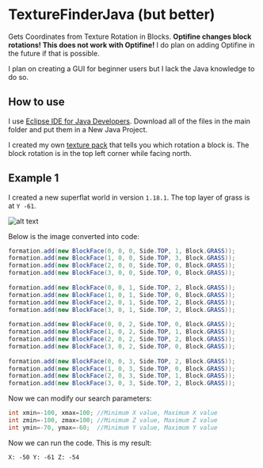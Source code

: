 # TextureFinderJava (but better)

Gets Coordinates from Texture Rotation in Blocks. **Optifine changes block rotations! This does not work with Optifine!** I do plan on adding Optifine in the future if that is possible.

I plan on creating a GUI for beginner users but I lack the Java knowledge to do so.

## How to use

I use [Eclipse IDE for Java Developers](https://www.eclipse.org/).
Download all of the files in the main folder and put them in a New Java Project.

I created my own [texture pack](https://cdn.discordapp.com/attachments/945391588748689438/945391855414165574/BlockRotations.zip) that tells you which rotation a block is. The block rotation is in the top left corner while facing north.

## Example 1

I created a new superflat world in version `1.18.1`. The top layer of grass is at `Y -61`.

![alt text](https://cdn.discordapp.com/attachments/945391588748689438/945398862288408576/example_1.png)

Below is the image converted into code:

```java
formation.add(new BlockFace(0, 0, 0, Side.TOP, 1, Block.GRASS));
formation.add(new BlockFace(1, 0, 0, Side.TOP, 3, Block.GRASS));
formation.add(new BlockFace(2, 0, 0, Side.TOP, 0, Block.GRASS));
formation.add(new BlockFace(3, 0, 0, Side.TOP, 0, Block.GRASS));
		
formation.add(new BlockFace(0, 0, 1, Side.TOP, 2, Block.GRASS));
formation.add(new BlockFace(1, 0, 1, Side.TOP, 0, Block.GRASS));
formation.add(new BlockFace(2, 0, 1, Side.TOP, 2, Block.GRASS));
formation.add(new BlockFace(3, 0, 1, Side.TOP, 2, Block.GRASS));
		
formation.add(new BlockFace(0, 0, 2, Side.TOP, 0, Block.GRASS));
formation.add(new BlockFace(1, 0, 2, Side.TOP, 1, Block.GRASS));
formation.add(new BlockFace(2, 0, 2, Side.TOP, 2, Block.GRASS));
formation.add(new BlockFace(3, 0, 2, Side.TOP, 0, Block.GRASS));
		
formation.add(new BlockFace(0, 0, 3, Side.TOP, 2, Block.GRASS));
formation.add(new BlockFace(1, 0, 3, Side.TOP, 0, Block.GRASS));
formation.add(new BlockFace(2, 0, 3, Side.TOP, 1, Block.GRASS));
formation.add(new BlockFace(3, 0, 3, Side.TOP, 2, Block.GRASS));
```

Now we can modify our search parameters:

```java
int xmin=-100, xmax=100; //Minimum X value, Maximum X value
int zmin=-100, zmax=100; //Minimum Z value, Maximum Z value
int ymin=-70, ymax=-60;  //Minimum Y value, Maximum Y value
```

Now we can run the code. This is my result:
```
X: -50 Y: -61 Z: -54
```
